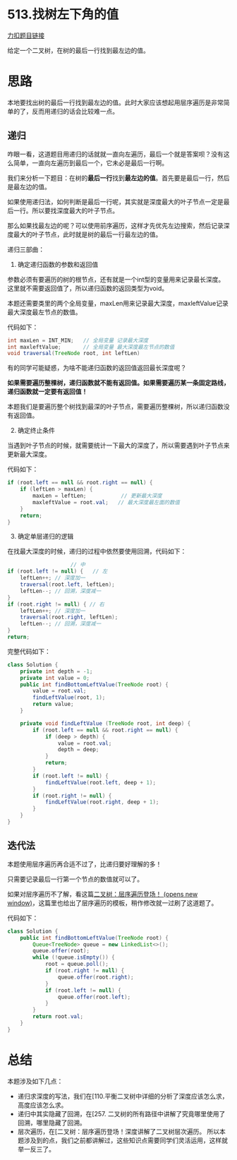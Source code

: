 # 513.找树左下角的值

[力扣题目链接](https://leetcode-cn.com/problems/find-bottom-left-tree-value/)

给定一个二叉树，在树的最后一行找到最左边的值。

# 思路

本地要找出树的最后一行找到最左边的值。此时大家应该想起用层序遍历是非常简单的了，反而用递归的话会比较难一点。

## 递归

咋眼一看，这道题目用递归的话就就一直向左遍历，最后一个就是答案呗？没有这么简单，一直向左遍历到最后一个，它未必是最后一行啊。

我们来分析一下题目：在树的**最后一行**找到**最左边的值**。首先要是最后一行，然后是最左边的值。

如果使用递归法，如何判断是最后一行呢，其实就是深度最大的叶子节点一定是最后一行。所以要找深度最大的叶子节点。

那么如果找最左边的呢？可以使用前序遍历，这样才先优先左边搜索，然后记录深度最大的叶子节点，此时就是树的最后一行最左边的值。

递归三部曲：

1. 确定递归函数的参数和返回值

参数必须有要遍历的树的根节点，还有就是一个int型的变量用来记录最长深度。 这里就不需要返回值了，所以递归函数的返回类型为void。

本题还需要类里的两个全局变量，maxLen用来记录最大深度，maxleftValue记录最大深度最左节点的数值。

代码如下：

```java
int maxLen = INT_MIN;   // 全局变量 记录最大深度
int maxleftValue;       // 全局变量 最大深度最左节点的数值
void traversal(TreeNode root, int leftLen)
```

有的同学可能疑惑，为啥不能递归函数的返回值返回最长深度呢？

**如果需要遍历整棵树，递归函数就不能有返回值。如果需要遍历某一条固定路线，递归函数就一定要有返回值！**

本题我们是要遍历整个树找到最深的叶子节点，需要遍历整棵树，所以递归函数没有返回值。

2. 确定终止条件

当遇到叶子节点的时候，就需要统计一下最大的深度了，所以需要遇到叶子节点来更新最大深度。

代码如下：

```java
if (root.left == null && root.right == null) {
    if (leftLen > maxLen) {
        maxLen = leftLen;           // 更新最大深度
        maxleftValue = root.val;   // 最大深度最左面的数值
    }
    return;
}
```

3. 确定单层递归的逻辑

在找最大深度的时候，递归的过程中依然要使用回溯，代码如下：

```java
                    // 中
if (root.left != null) {   // 左
    leftLen++; // 深度加一
    traversal(root.left, leftLen);
    leftLen--; // 回溯，深度减一
}
if (root.right != null) { // 右
    leftLen++; // 深度加一
    traversal(root.right, leftLen);
    leftLen--; // 回溯，深度减一
}
return;
```

完整代码如下：

```java
class Solution {
    private int depth = -1;
    private int value = 0;
    public int findBottomLeftValue(TreeNode root) {
        value = root.val;
        findLeftValue(root, 1);
        return value;
    }

    private void findLeftValue (TreeNode root, int deep) {
        if (root.left == null && root.right == null) {
            if (deep > depth) {
                value = root.val;
                depth = deep;
            }
            return;
        }
        if (root.left != null) {
            findLeftValue(root.left, deep + 1);
        }
        if (root.right != null) {
            findLeftValue(root.right, deep + 1);
        }
    }
}
```

## 迭代法

本题使用层序遍历再合适不过了，比递归要好理解的多！

只需要记录最后一行第一个节点的数值就可以了。

如果对层序遍历不了解，看这篇[二叉树：层序遍历登场！ (opens new window)](https://programmercarl.com/0102.二叉树的层序遍历.html)，这篇里也给出了层序遍历的模板，稍作修改就一过刷了这道题了。

代码如下：

```java
class Solution {
    public int findBottomLeftValue(TreeNode root) {
        Queue<TreeNode> queue = new LinkedList<>();
        queue.offer(root);
        while (!queue.isEmpty()) {
            root = queue.poll();
            if (root.right != null) {
                queue.offer(root.right);
            }
            if (root.left != null) {
                queue.offer(root.left);
            }
        }
        return root.val;
    }
}
```

# 总结

本题涉及如下几点：

- 递归求深度的写法，我们在[110.平衡二叉树中详细的分析了深度应该怎么求，高度应该怎么求。
- 递归中其实隐藏了回溯，在[257. 二叉树的所有路径中讲解了究竟哪里使用了回溯，哪里隐藏了回溯。
- 层次遍历，在[二叉树：层序遍历登场！深度讲解了二叉树层次遍历。 所以本题涉及到的点，我们之前都讲解过，这些知识点需要同学们灵活运用，这样就举一反三了。